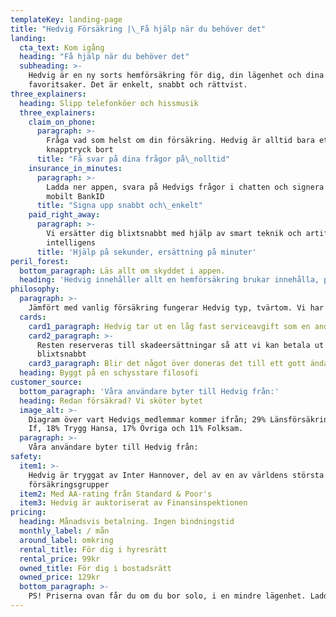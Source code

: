 ```yaml
---
templateKey: landing-page
title: "Hedvig Försäkring |\_Få hjälp när du behöver det"
landing:
  cta_text: Kom igång
  heading: "Få hjälp när du behöver det"
  subheading: >-
    Hedvig är en ny sorts hemförsäkring för dig, din lägenhet och dina
    favoritsaker. Det är enkelt, snabbt och rättvist.
three_explainers:
  heading: Slipp telefonköer och hissmusik
  three_explainers:
    claim_on_phone:
      paragraph: >-
        Fråga vad som helst om din försäkring. Hedvig är alltid bara ett
        knapptryck bort
      title: "Få svar på dina frågor på\_nolltid"
    insurance_in_minutes:
      paragraph: >-
        Ladda ner appen, svara på Hedvigs frågor i chatten och signera med
        mobilt BankID
      title: "Signa upp snabbt och\_enkelt"
    paid_right_away:
      paragraph: >-
        Vi ersätter dig blixtsnabbt med hjälp av smart teknik och artificiell
        intelligens
      title: 'Hjälp på sekunder, ersättning på minuter'
peril_forest:
  bottom_paragraph: Läs allt om skyddet i appen.
  heading: 'Hedvig innehåller allt en hemförsäkring brukar innehålla, plus drulle'
philosophy:
  paragraph: >-
    Jämfört med vanlig försäkring fungerar Hedvig typ, tvärtom. Vi har nämligen skapat en försäkringsmodell som sätter ditt intresse framför vårt. Allt bygger på att vi tar ut en fast avgift. Vilket kanske inte låter som en stor grej. Men det är det. För om vi inte hade tagit en fast avgift, då hade vi kunnat tjäna pengar på att betala mindre till dig när du behöver hjälp. Då finns det risk att vi hade krånglat med dig. Tvingat dig fylla i blanketter. Och varit precis som ett gammalt försäkringsbolag.
  cards:
    card1_paragraph: Hedvig tar ut en låg fast serviceavgift som en andel av din månadskostnad
    card2_paragraph: >-
      Resten reserveras till skadeersättningar så att vi kan betala ut
      blixtsnabbt
    card3_paragraph: Blir det något över doneras det till ett gott ändamål
  heading: Byggt på en schysstare filosofi
customer_source:
  bottom_paragraph: 'Våra användare byter till Hedvig från:'
  heading: Redan försäkrad? Vi sköter bytet
  image_alt: >-
    Diagram över vart Hedvigs medlemmar kommer ifrån; 29% Länsförsäkringar, 25%
    If, 18% Trygg Hansa, 17% Övriga och 11% Folksam.
  paragraph: >-
    Våra användare byter till Hedvig från:
safety:
  item1: >-
    Hedvig är tryggat av Inter Hannover, del av en av världens största
    försäkringsgrupper
  item2: Med AA-rating från Standard & Poor's
  item3: Hedvig är auktoriserat av Finansinspektionen
pricing:
  heading: Månadsvis betalning. Ingen bindningstid
  monthly_label: / mån
  around_label: omkring
  rental_title: För dig i hyresrätt
  rental_price: 99kr
  owned_title: För dig i bostadsrätt
  owned_price: 129kr
  bottom_paragraph: >-
    PS! Priserna ovan får du om du bor solo, i en mindre lägenhet. Ladda ner appen för att se ditt pris.
---
```

